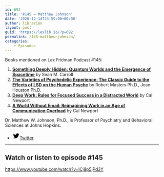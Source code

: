 ```yaml
---
id: 692
title: '#145 – Matthew Johnson'
date: '2020-12-14T23:59:00+00:00'
author: librarian
layout: post
guid: 'https://lexlib.io/?p=692'
permalink: /145-matthew-johnson/
categories:
    - Episodes
---
```


Books mentioned on Lex Fridman Podcast #145:

1. <b><a href="https://amzn.to/3VShOgR" target="_blank" rel="sponsored noopener noreferrer">Something Deeply Hidden: Quantum Worlds and the Emergence of Spacetime</a></b> by Sean M. Carroll
2. <b><a href="https://amzn.to/3uqtHyY" target="_blank" rel="sponsored noopener noreferrer">The Varieties of Psychedelic Experience: The Classic Guide to the Effects of LSD on the Human Psyche</a></b> by Robert Masters Ph.D., Jean Houston Ph.D.
3. <b><a href="https://amzn.to/3PgsdRD" target="_blank" rel="sponsored noopener noreferrer">Deep Work: Rules for Focused Success in a Distracted World</a></b> by Cal Newport
4. <b><a href="https://amzn.to/3iERnNu" target="_blank" rel="sponsored noopener noreferrer">A World Without Email: Reimagining Work in an Age of Communication Overload</a></b> by Cal Newport

<!--more-->

Dr. Matthew W. Johnson, Ph.D., is Professor of Psychiatry and Behavioral Sciences at Johns Hopkins.

- [<svg aria-hidden="true" focusable="false" height="24" version="1.1" viewbox="0 0 24 24" width="24" xmlns="http://www.w3.org/2000/svg"><path d="M22.23,5.924c-0.736,0.326-1.527,0.547-2.357,0.646c0.847-0.508,1.498-1.312,1.804-2.27 c-0.793,0.47-1.671,0.812-2.606,0.996C18.324,4.498,17.257,4,16.077,4c-2.266,0-4.103,1.837-4.103,4.103 c0,0.322,0.036,0.635,0.106,0.935C8.67,8.867,5.647,7.234,3.623,4.751C3.27,5.357,3.067,6.062,3.067,6.814 c0,1.424,0.724,2.679,1.825,3.415c-0.673-0.021-1.305-0.206-1.859-0.513c0,0.017,0,0.034,0,0.052c0,1.988,1.414,3.647,3.292,4.023 c-0.344,0.094-0.707,0.144-1.081,0.144c-0.264,0-0.521-0.026-0.772-0.074c0.522,1.63,2.038,2.816,3.833,2.85 c-1.404,1.1-3.174,1.756-5.096,1.756c-0.331,0-0.658-0.019-0.979-0.057c1.816,1.164,3.973,1.843,6.29,1.843 c7.547,0,11.675-6.252,11.675-11.675c0-0.178-0.004-0.355-0.012-0.531C20.985,7.47,21.68,6.747,22.23,5.924z"></path></svg><span class="wp-block-social-link-label screen-reader-text">Twitter</span>](https://twitter.com/drug_researcher)

- - - - - -

## Watch or listen to episode #145

<https://www.youtube.com/watch?v=ICj8p5jPd3Y>